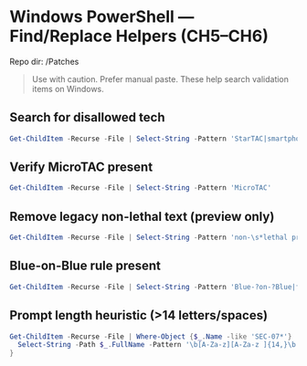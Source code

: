 # Windows PowerShell — Find/Replace Helpers (CH5–CH6)
Repo dir: /Patches

> Use with caution. Prefer manual paste. These help search validation items on Windows.

## Search for disallowed tech
```powershell
Get-ChildItem -Recurse -File | Select-String -Pattern 'StarTAC|smartphone|Wi-?Fi|Bluetooth|GPS|SIM|digital camera' -SimpleMatch:$false
```

## Verify MicroTAC present
```powershell
Get-ChildItem -Recurse -File | Select-String -Pattern 'MicroTAC'
```

## Remove legacy non-lethal text (preview only)
```powershell
Get-ChildItem -Recurse -File | Select-String -Pattern 'non-\s*lethal preferred|IA penalties'
```

## Blue-on-Blue rule present
```powershell
Get-ChildItem -Recurse -File | Select-String -Pattern 'Blue-?on-?Blue|friendly-?fire.*fail'
```

## Prompt length heuristic (>14 letters/spaces)
```powershell
Get-ChildItem -Recurse -File | Where-Object {$_.Name -like 'SEC-07*'} | ForEach-Object {
  Select-String -Path $_.FullName -Pattern '\b[A-Za-z][A-Za-z ]{14,}\b' -AllMatches
}
```
